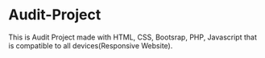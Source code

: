 # Audit-Project
This is Audit Project made with HTML, CSS, Bootsrap, PHP, Javascript that is compatible to all devices(Responsive Website).
